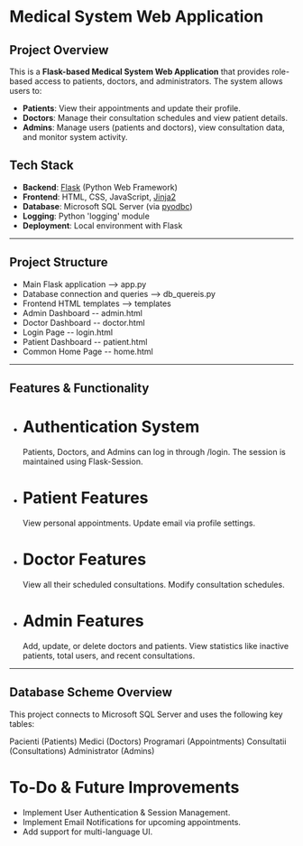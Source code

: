 # Medical System Web Application

## Project Overview
This is a **Flask-based Medical System Web Application** that provides role-based access to patients, doctors, and administrators. The system allows users to:
- **Patients**: View their appointments and update their profile.
- **Doctors**: Manage their consultation schedules and view patient details.
- **Admins**: Manage users (patients and doctors), view consultation data, and monitor system activity.

## Tech Stack
- **Backend**: [Flask](https://flask.palletsprojects.com/) (Python Web Framework)
- **Frontend**: HTML, CSS, JavaScript, [Jinja2](https://jinja.palletsprojects.com/)
- **Database**: Microsoft SQL Server (via [pyodbc](https://github.com/mkleehammer/pyodbc))
- **Logging**: Python 'logging' module
- **Deployment**: Local environment with Flask

---

## Project Structure
-  Main Flask application --> app.py
-  Database connection and queries --> db_quereis.py
-  Frontend HTML templates --> templates
-  Admin Dashboard -- admin.html  
-  Doctor Dashboard -- doctor.html
-  Login Page -- login.html
-  Patient Dashboard -- patient.html
-  Common Home Page -- home.html


---

## Features & Functionality
- # Authentication System
  Patients, Doctors, and Admins can log in through /login.
  The session is maintained using Flask-Session.
- # Patient Features
  View personal appointments.
  Update email via profile settings.
- # Doctor Features
  View all their scheduled consultations.
  Modify consultation schedules.
- # Admin Features
  Add, update, or delete doctors and patients.
  View statistics like inactive patients, total users, and recent consultations.

---

## Database Scheme Overview
This project connects to Microsoft SQL Server and uses the following key tables:

Pacienti (Patients)
Medici (Doctors)
Programari (Appointments)
Consultatii (Consultations)
Administrator (Admins)

# To-Do & Future Improvements
- Implement User Authentication & Session Management.
- Implement Email Notifications for upcoming appointments.
- Add support for multi-language UI.
